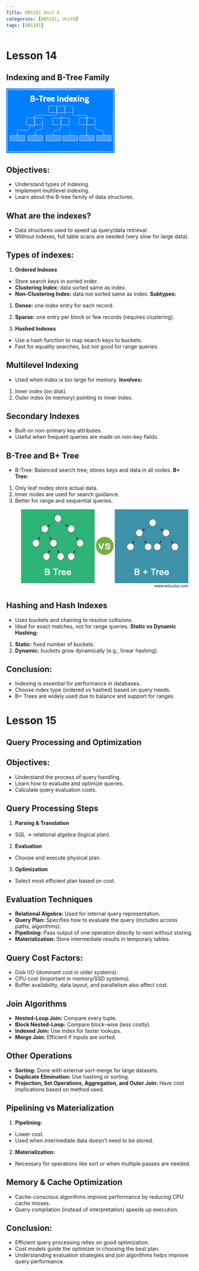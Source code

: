```yaml
---
Title: DBS101 Unit 6
categories: [DBS101, Unit6]
tags: [DBS101]
---
```


# Lesson 14
## Indexing and B-Tree Family
![SQL](../assets/Unit_6/images.png)

## Objectives:
- Understand types of indexing.
- Implement multilevel indexing.
- Learn about the B-tree family of data structures.

## What are the indexes?
- Data structures used to speed up query/data retrieval.
- Without indexes, full table scans are needed (very slow for large data).


## Types of indexes:
1. **Ordered Indexes**
- Store search keys in sorted order.
- **Clustering Index:** data sorted same as index.
- **Non-Clustering Index:** data not sorted same as index.
**Subtypes:**
1. **Dense:** one index entry for each record.
2. **Sparse:** one entry per block or few records (requires clustering).

2. **Hashed Indexes**
- Use a hash function to map search keys to buckets.
- Fast for equality searches, but not good for range queries.

## Multilevel Indexing
- Used when index is too large for memory.
**Involves:**
1. Inner index (on disk).
2. Outer index (in memory) pointing to inner index.

## Secondary Indexes
- Built on non-primary key attributes.
- Useful when frequent queries are made on non-key fields.

## B-Tree and B+ Tree
- B-Tree: Balanced search tree; stores keys and data in all nodes.
 **B+ Tree:**
1. Only leaf nodes store actual data.
2. Inner nodes are used for search guidance.
3. Better for range and sequential queries.
![SQL](../assets/Unit_6/B-Tree-vs-B-Tree.jpg)

## Hashing and Hash Indexes
- Uses buckets and chaining to resolve collisions.
- Ideal for exact matches, not for range queries.
**Static vs Dynamic Hashing:**
1. **Static:** fixed number of buckets.
2. **Dynamic:** buckets grow dynamically (e.g., linear hashing).

##  Conclusion:
- Indexing is essential for performance in databases.
- Choose index type (ordered vs hashed) based on query needs.
- B+ Trees are widely used due to balance and support for ranges.

# Lesson 15
## Query Processing and Optimization

## Objectives:
- Understand the process of query handling.
- Learn how to evaluate and optimize queries.
- Calculate query evaluation costs.

## Query Processing Steps
1. **Parsing & Translation**
- SQL → relational algebra (logical plan).
2. **Evaluation**
- Choose and execute physical plan.
3. **Optimization**
- Select most efficient plan based on cost.

## Evaluation Techniques
- **Relational Algebra:** Used for internal query representation.
- **Query Plan:** Specifies how to evaluate the query (includes access paths, algorithms).
- **Pipelining:** Pass output of one operation directly to next without storing.
- **Materialization:** Store intermediate results in temporary tables.

## Query Cost Factors:
- Disk I/O (dominant cost in older systems).
- CPU cost (important in memory/SSD systems).
- Buffer availability, data layout, and parallelism also affect cost.

## Join Algorithms
- **Nested-Loop Join:** Compare every tuple.
- **Block Nested-Loop:** Compare block-wise (less costly).
- **Indexed Join:** Use index for faster lookups.
- **Merge Join:** Efficient if inputs are sorted.

## Other Operations
- **Sorting:** Done with external sort-merge for large datasets.
- **Duplicate Elimination:** Use hashing or sorting.
- **Projection, Set Operations, Aggregation, and Outer Join:** Have cost implications based on method used.

## Pipelining vs Materialization
1. **Pipelining:**
- Lower cost.
- Used when intermediate data doesn’t need to be stored.
2. **Materialization:**
- Necessary for operations like sort or when multiple passes are needed.

## Memory & Cache Optimization
- Cache-conscious algorithms improve performance by reducing CPU cache misses.
- Query compilation (instead of interpretation) speeds up execution.

## Conclusion:
- Efficient query processing relies on good optimization.
- Cost models guide the optimizer in choosing the best plan.
- Understanding evaluation strategies and join algorithms helps improve query performance.